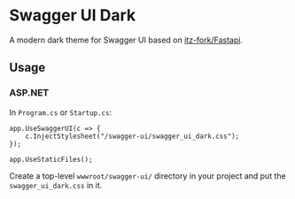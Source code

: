 # Swagger UI Dark
A modern dark theme for Swagger UI based on [itz-fork/Fastapi](https://github.com/Itz-fork/Fastapi-Swagger-UI-Dark).

## Usage

### ASP.NET

In `Program.cs` or `Startup.cs`:

```
app.UseSwaggerUI(c => {
    c.InjectStylesheet("/swagger-ui/swagger_ui_dark.css");
});
```

```
app.UseStaticFiles();
```

Create a top-level `wwwroot/swagger-ui/` directory in your project and put the `swagger_ui_dark.css` in it.
